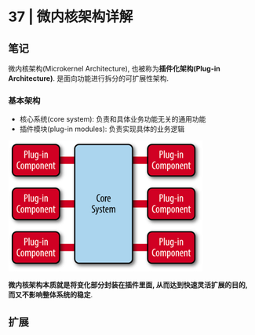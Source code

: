 # 37 | 微内核架构详解

## 笔记

微内核架构(Microkernel Architecture), 也被称为**插件化架构(Plug-in Architecture)**. 是面向功能进行拆分的可扩展性架构.

### 基本架构

* 核心系统(core system): 负责和具体业务功能无关的通用功能
* 插件模块(plug-in modules): 负责实现具体的业务逻辑

![](./img/37_01.png)

**微内核架构本质就是将变化部分封装在插件里面, 从而达到快速灵活扩展的目的, 而又不影响整体系统的稳定**.

## 扩展